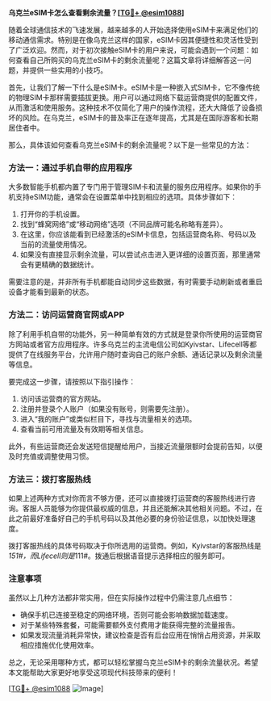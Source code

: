 **乌克兰eSIM卡怎么查看剩余流量？[[TG💪+ @esim1088](https://t.me/s/esim1088)]**

随着全球通信技术的飞速发展，越来越多的人开始选择使用eSIM卡来满足他们的移动通信需求。特别是在像乌克兰这样的国家，eSIM卡因其便捷性和灵活性受到了广泛欢迎。然而，对于初次接触eSIM卡的用户来说，可能会遇到一个问题：如何查看自己所购买的乌克兰eSIM卡的剩余流量呢？这篇文章将详细解答这一问题，并提供一些实用的小技巧。

首先，让我们了解一下什么是eSIM卡。eSIM卡是一种嵌入式SIM卡，它不像传统的物理SIM卡那样需要插拔更换。用户可以通过网络下载运营商提供的配置文件，从而激活和使用服务。这种技术不仅简化了用户的操作流程，还大大降低了设备损坏的风险。在乌克兰，eSIM卡的普及率正在逐年提高，尤其是在国际游客和长期居住者中。

那么，具体该如何查看乌克兰eSIM卡的剩余流量呢？以下是一些常见的方法：

### 方法一：通过手机自带的应用程序

大多数智能手机都内置了专门用于管理SIM卡和流量的服务应用程序。如果你的手机支持eSIM功能，通常会在设置菜单中找到相应的选项。具体步骤如下：

1. 打开你的手机设置。
2. 找到“蜂窝网络”或“移动网络”选项（不同品牌可能名称略有差异）。
3. 在这里，你应该能看到已经激活的eSIM卡信息，包括运营商名称、号码以及当前的流量使用情况。
4. 如果没有直接显示剩余流量，可以尝试点击进入更详细的设置页面，那里通常会有更精确的数据统计。

需要注意的是，并非所有手机都能自动同步这些数据，有时需要手动刷新或者重启设备才能看到最新的状态。

### 方法二：访问运营商官网或APP

除了利用手机自带的功能外，另一种简单有效的方式就是登录你所使用的运营商官方网站或者官方应用程序。许多乌克兰的主流电信公司如Kyivstar、Lifecell等都提供了在线服务平台，允许用户随时查询自己的账户余额、通话记录以及剩余流量等信息。

要完成这一步骤，请按照以下指引操作：

1. 访问该运营商的官方网站。
2. 注册并登录个人账户（如果没有账号，则需要先注册）。
3. 进入“我的账户”或类似栏目下，寻找与流量相关的选项。
4. 查看当前可用流量及有效期等相关信息。

此外，有些运营商还会发送短信提醒给用户，当接近流量限额时会提前告知，以便及时充值或调整使用习惯。

### 方法三：拨打客服热线

如果上述两种方式对你而言不够方便，还可以直接拨打运营商的客服热线进行咨询。客服人员能够为你提供最权威的信息，并且还能解决其他相关问题。不过，在此之前最好准备好自己的手机号码以及其他必要的身份验证信息，以加快处理速度。

拨打客服热线的具体号码取决于你所选用的运营商。例如，Kyivstar的客服热线是*151#，而Lifecell则是*111#。拨通后根据语音提示选择相应的服务即可。

### 注意事项

虽然以上几种方法都非常实用，但在实际操作过程中仍需注意几点细节：

- 确保手机已连接至稳定的网络环境，否则可能会影响数据加载速度。
- 对于某些特殊套餐，可能需要额外支付费用才能获得完整的流量报告。
- 如果发现流量消耗异常快，建议检查是否有后台应用在悄悄占用资源，并采取相应措施优化使用效率。

总之，无论采用哪种方式，都可以轻松掌握乌克兰eSIM卡的剩余流量状况。希望本文能帮助大家更好地享受这项现代科技带来的便利！

[[TG💪+ @esim1088](https://t.me/s/esim1088) ![Image](https://i.postimg.cc/4NQfJmqS/Snipaste-2025-05-13-00-14-12.png)]